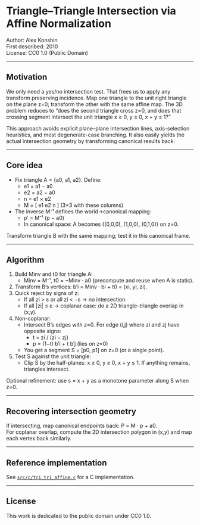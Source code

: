 # Triangle–Triangle Intersection via Affine Normalization

Author: Alex Konshin  
First described: 2010  
License: CC0 1.0 (Public Domain)

---

## Motivation

We only need a yes/no intersection test. That frees us to apply any transform preserving incidence. Map one triangle to the unit right triangle on the plane z=0; transform the other with the same affine map. The 3D problem reduces to “does the second triangle cross z=0, and does that crossing segment intersect the unit triangle x ≥ 0, y ≥ 0, x + y ≤ 1?”

This approach avoids explicit plane–plane intersection lines, axis-selection heuristics, and most degenerate-case branching. It also easily yields the actual intersection geometry by transforming canonical results back.

---

## Core idea

- Fix triangle A = {a0, a1, a2}. Define:
  - e1 = a1 − a0
  - e2 = a2 − a0
  - n = e1 × e2
  - M = [ e1 e2 n ] (3×3 with these columns)
- The inverse M⁻¹ defines the world→canonical mapping:
  - p′ = M⁻¹ (p − a0)
  - In canonical space: A becomes {(0,0,0), (1,0,0), (0,1,0)} on z=0.

Transform triangle B with the same mapping; test it in this canonical frame.

<!-- TODO: Insert diagram of affine normalization here -->

---

## Algorithm

1. Build Minv and t0 for triangle A:
   - Minv = M⁻¹, t0 = −Minv · a0 (precompute and reuse when A is static).
2. Transform B’s vertices: b′i = Minv · bi + t0 = (xi, yi, zi).
3. Quick reject by signs of z:
   - If all zi > ε or all zi < −ε → no intersection.
   - If all |zi| ≤ ε → coplanar case: do a 2D triangle–triangle overlap in (x,y).
4. Non-coplanar:
   - Intersect B’s edges with z=0. For edge (i,j) where zi and zj have opposite signs:
     - t = zi / (zi − zj)
     - p = (1−t) b′i + t b′j (lies on z=0)
   - You get a segment S = [p0, p1] on z=0 (or a single point).
5. Test S against the unit triangle:
   - Clip S by the half-planes: x ≥ 0, y ≥ 0, x + y ≤ 1. If anything remains, triangles intersect.

Optional refinement: use s = x + y as a monotone parameter along S when z=0.

---

## Recovering intersection geometry

If intersecting, map canonical endpoints back: P = M · p + a0.  
For coplanar overlap, compute the 2D intersection polygon in (x,y) and map each vertex back similarly.

---

## Reference implementation

See [`src/c/tri_tri_affine.c`](src/c/tri_tri_affine.c) for a C implementation.

---

## License

This work is dedicated to the public domain under CC0 1.0.
